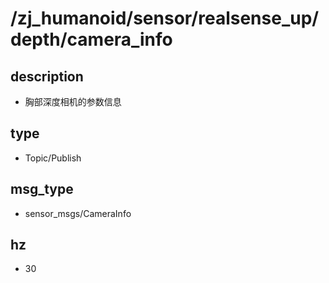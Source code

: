 # /zj_humanoid/sensor/realsense_up/depth/camera_info

## description
- 胸部深度相机的参数信息

## type
- Topic/Publish

## msg_type
- sensor_msgs/CameraInfo

## hz
- 30


